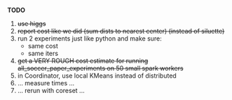 __TODO__

1. ~~use higgs~~
2. ~~report cost like we did (sum dists to nearest center) (instead of siluette)~~
3. run 2 experiments just like python and make sure:
    * same cost
    * same iters
4. ~~get a VERY ROUGH cost estimate for running all_soccer_paper_experiments on 50 small spark workers~~
5. in Coordinator, use local KMeans instead of distributed
6. ... measure times ...
6. ... rerun with coreset ...